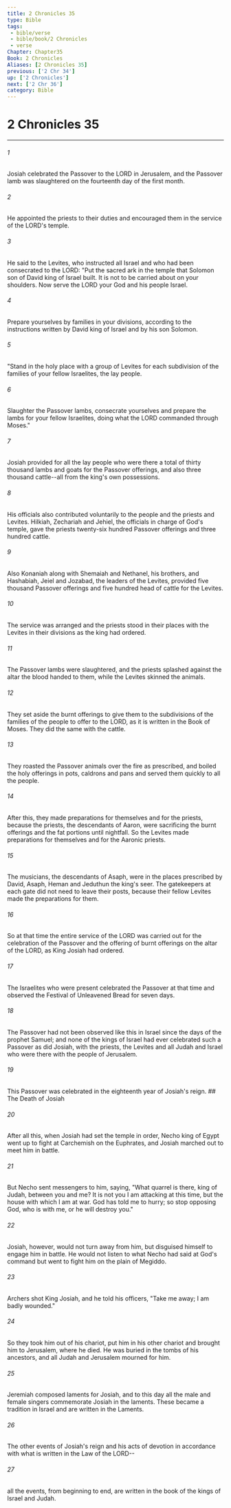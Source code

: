 ```yaml
---
title: 2 Chronicles 35
type: Bible
tags:
 - bible/verse
 - bible/book/2 Chronicles
 - verse
Chapter: Chapter35
Book: 2 Chronicles
Aliases: [2 Chronicles 35]
previous: ['2 Chr 34']
up: ['2 Chronicles']
next: ['2 Chr 36']
category: Bible
---
```

# 2 Chronicles 35

***


###### 1 
Josiah celebrated the Passover to the LORD in Jerusalem, and the Passover lamb was slaughtered on the fourteenth day of the first month. 

###### 2 
He appointed the priests to their duties and encouraged them in the service of the LORD's temple. 

###### 3 
He said to the Levites, who instructed all Israel and who had been consecrated to the LORD: "Put the sacred ark in the temple that Solomon son of David king of Israel built. It is not to be carried about on your shoulders. Now serve the LORD your God and his people Israel. 

###### 4 
Prepare yourselves by families in your divisions, according to the instructions written by David king of Israel and by his son Solomon. 

###### 5 
"Stand in the holy place with a group of Levites for each subdivision of the families of your fellow Israelites, the lay people. 

###### 6 
Slaughter the Passover lambs, consecrate yourselves and prepare the lambs for your fellow Israelites, doing what the LORD commanded through Moses." 

###### 7 
Josiah provided for all the lay people who were there a total of thirty thousand lambs and goats for the Passover offerings, and also three thousand cattle--all from the king's own possessions. 

###### 8 
His officials also contributed voluntarily to the people and the priests and Levites. Hilkiah, Zechariah and Jehiel, the officials in charge of God's temple, gave the priests twenty-six hundred Passover offerings and three hundred cattle. 

###### 9 
Also Konaniah along with Shemaiah and Nethanel, his brothers, and Hashabiah, Jeiel and Jozabad, the leaders of the Levites, provided five thousand Passover offerings and five hundred head of cattle for the Levites. 

###### 10 
The service was arranged and the priests stood in their places with the Levites in their divisions as the king had ordered. 

###### 11 
The Passover lambs were slaughtered, and the priests splashed against the altar the blood handed to them, while the Levites skinned the animals. 

###### 12 
They set aside the burnt offerings to give them to the subdivisions of the families of the people to offer to the LORD, as it is written in the Book of Moses. They did the same with the cattle. 

###### 13 
They roasted the Passover animals over the fire as prescribed, and boiled the holy offerings in pots, caldrons and pans and served them quickly to all the people. 

###### 14 
After this, they made preparations for themselves and for the priests, because the priests, the descendants of Aaron, were sacrificing the burnt offerings and the fat portions until nightfall. So the Levites made preparations for themselves and for the Aaronic priests. 

###### 15 
The musicians, the descendants of Asaph, were in the places prescribed by David, Asaph, Heman and Jeduthun the king's seer. The gatekeepers at each gate did not need to leave their posts, because their fellow Levites made the preparations for them. 

###### 16 
So at that time the entire service of the LORD was carried out for the celebration of the Passover and the offering of burnt offerings on the altar of the LORD, as King Josiah had ordered. 

###### 17 
The Israelites who were present celebrated the Passover at that time and observed the Festival of Unleavened Bread for seven days. 

###### 18 
The Passover had not been observed like this in Israel since the days of the prophet Samuel; and none of the kings of Israel had ever celebrated such a Passover as did Josiah, with the priests, the Levites and all Judah and Israel who were there with the people of Jerusalem. 

###### 19 
This Passover was celebrated in the eighteenth year of Josiah's reign. ## The Death of Josiah 

###### 20 
After all this, when Josiah had set the temple in order, Necho king of Egypt went up to fight at Carchemish on the Euphrates, and Josiah marched out to meet him in battle. 

###### 21 
But Necho sent messengers to him, saying, "What quarrel is there, king of Judah, between you and me? It is not you I am attacking at this time, but the house with which I am at war. God has told me to hurry; so stop opposing God, who is with me, or he will destroy you." 

###### 22 
Josiah, however, would not turn away from him, but disguised himself to engage him in battle. He would not listen to what Necho had said at God's command but went to fight him on the plain of Megiddo. 

###### 23 
Archers shot King Josiah, and he told his officers, "Take me away; I am badly wounded." 

###### 24 
So they took him out of his chariot, put him in his other chariot and brought him to Jerusalem, where he died. He was buried in the tombs of his ancestors, and all Judah and Jerusalem mourned for him. 

###### 25 
Jeremiah composed laments for Josiah, and to this day all the male and female singers commemorate Josiah in the laments. These became a tradition in Israel and are written in the Laments. 

###### 26 
The other events of Josiah's reign and his acts of devotion in accordance with what is written in the Law of the LORD-- 

###### 27 
all the events, from beginning to end, are written in the book of the kings of Israel and Judah. 
